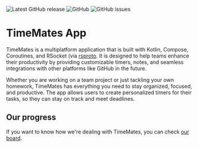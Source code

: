 ![Latest GitHub release](https://img.shields.io/github/v/release/timemates/app?include_prereleases)
![GitHub](https://img.shields.io/github/license/timemates/app)
![GitHub issues](https://img.shields.io/github/issues/timemates/app)
# TimeMates App
TimeMates is a multiplatform application that is built with Kotlin, Compose,
 Coroutines, and RSocket (via [rsproto](https://github.com/timemates/rsproto).
It is designed to help teams enhance their productivity by providing customizable timers,
 notes, and seamless integrations with other platforms like GitHub in the future.

Whether you are working on a team project or just tackling your own homework, TimeMates has everything you need to
stay organized, focused, and productive.
The app allows users to create personalized timers for their tasks,
so they can stay on track and meet deadlines.

## Our progress
If you want to know how we're dealing with TimeMates, you can check [our
board](https://github.com/orgs/timemates/projects/7).

